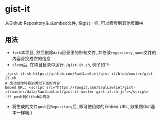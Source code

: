 # gist-it
从Github Repository生成embed文件, 像gist一样, 可以嵌套到其他页面中.

## 用法
- `fork`本项目, 然后删除`data`目录里的所有文件, 并修改`repository_name`文件的内容替换成你的信息  
- `clone`后, 在项目目录中运行`./gist-it.sh`,  例子如下:  
``` shell
./gist-it.sh https://github.com/SaulLawliet/gist-it/blob/master/gist-it.sh
# 成功后你将看到类似下面的内容
Embed URL: <script src="https://rawgit.com/SaulLawliet/gist-it/master/data/SaulLawliet/gist-it-master-gist-it.sh.js"></script>
!!! push到Github后有效
```
- 将生成的文件`push`到`Repository`后, 即可使用你的Embed URL, 效果跟Gist基本一样噢;)
